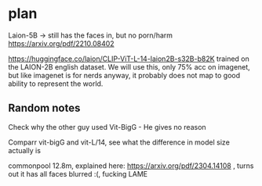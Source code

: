 # plan


Laion-5B -> still has the faces in, but no porn/harm https://arxiv.org/pdf/2210.08402

https://huggingface.co/laion/CLIP-ViT-L-14-laion2B-s32B-b82K trained on the LAION-2B english dataset. We will use this, only 75% acc on imagenet, but like imagenet is for nerds anyway, it probably does not map to good ability to represent the world.

## Random notes




Check why the other guy used Vit-BigG - He gives no reason

Comparr vit-bigG and vit-L/14, see what the difference in model size actually is

commonpool 12.8m, explained here: https://arxiv.org/pdf/2304.14108 , turns out it has all faces blurred :(, fucking LAME

